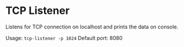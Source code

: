 # TCP Listener

Listens for TCP connection on localhost and prints the data on console.

Usage: `tcp-listener -p 1024`
Default port: 8080
